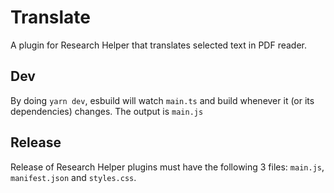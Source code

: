 # Translate

A plugin for Research Helper that translates selected text in PDF reader.

## Dev
By doing `yarn dev`, esbuild will watch `main.ts` and build whenever it (or its dependencies) changes. The output is `main.js`

## Release
Release of Research Helper plugins must have the following 3 files: `main.js`, `manifest.json` and `styles.css`.

